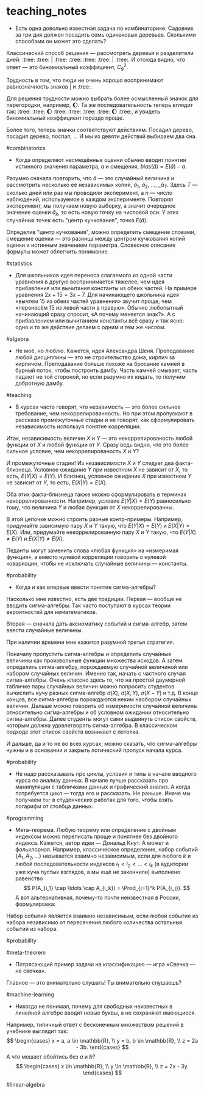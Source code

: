 # teaching_notes

* Есть одна довольно известная задача по комбинаторике. 
Садовник за три дня должен посадить семь одинаковых деревьев. 
Сколькими способами он может это сделать?

Классический способ решения — рассмотреть деревья и разделители дней: :tree: :tree: | :tree: :tree: :tree: :tree: | :tree:.
И отсюда видно, что ответ — это биномиальный коэффициент, $C_9^2$.

Трудность в том, что люди не очень хорошо воспринимают равнозначность знаков | и :tree:. 

Для решения трудности можно выбрать более осмысленный значок для перегородки, например, :moon:. 
Та же последовательность теперь вглядит так: :tree: :tree: :moon: :tree: :tree: :tree: :tree: :moon: :tree:, и увидеть биномиальный коэффициент гораздо проще. 

Более того, теперь значки соответствуют действиям. Посадил дерево, посадил дерево, поспал, ... И мы из девяти действий выбираем два сна.

#combinatorics

* Когда определяют несмещённые оценки обычно вводят понятия истинного значения параметра, $a$ и смещения, $bias(\hat a) = E(\hat a) - a$. 

Разумно сначала повторить, что $\hat a$ — это случайный величина и рассмотрить несколько её независимых копий, $\hat a_1$, $\hat a_2$, ..., $\hat_a_T$.
Здесь $T$ — сколько дней или раз мы проводили эксперимент, а $n$ — число наблюдений, используемое в каждом эксперименте.
Повторяя эксперимент, мы получаем новую выборку, а значит очередное значение оценки $\hat a_k$, то есть новую точку на числовой оси.
У этих случайных точек есть "центр кучкования", точка $E(\hat a)$. 

Определив "центр кучкования", можно определить смещение словами, смещение оценки — это разница между центром кучкования копий оценки и истинным значением параметра.
Словесное описание формулы может облегчить понимание. 

#statistics

* Для школьников идея переноса слагаемого из одной части уравнения в другую воспринимается тяжелее,
чем идея прибавления или вычитания константы из обеих частей.
На примере уравнения $2x + 15 = 3x - 7$.
Для начинающего школьника идея «вычтем 15 из обеих частей уравнения» звучит проще, чем «перенесём 15 из левой части в правую».
Обычно любопытный начинающий сразу спросит, «А почему меняется знак?».
А с прибавлением или вычитанием константы всё сразу и так ясно: одно и то же действие делаем с одним и тем же числом.

#algebra

* Не моё, но люблю. Кажется, идея Александра Шеня.
Преподавание любой дисциплины — это не строительство дома, кирпич за кирпичом.
Преподавание больше похоже на бросание камней в бурный поток, чтобы построить дамбу.
Часть камней смывает, часть падают не той стороной, но если разумно их кидать, то получим добротную дамбу.

#teaching


* В курсах часто говорят, что незавимость — это более сильное требование, чем некоррелированность.
Но при этом пропускают в рассказе промежуточные стадии и не говорят, как сформулировать независимость используя понятие корреляции.

Итак, независимость величин $X$ и $Y$ — это некоррелированость любой функции от $X$ и любой функции от $Y$.
Сразу ведь видно, что это более сильное условие, чем некоррелированость $X$ и $Y$?

И промежуточные стадии! Из независимости $X$ и $Y$ следует два факта-близнеца.
Условное ожидание $Y$ при известном $X$ не зависит от $X$, то есть, $E(Y|X) = E(Y)$.
И близнец, условное ожидание $X$ при известном $Y$ не зависит от $Y$, то есть, $E(X|Y) = E(X)$.

Оба этих факта-близнеца также можно сформулировать в терминах некоррелированности.
Например, условие $E(Y|X) = E(Y)$ равносильно тому, что величина $Y$ и любая функция от $X$ некоррелированны.

В этой цепочке можно строить разные контр-примеры.
Например, придумайте зависимую пару $X$ и $Y$ такую, что $E(Y|X)=E(Y)$ и $E(X|Y) = E(X)$.
Или, придумайте некоррелированную пару $X$ и $Y$ такую, что $E(Y|X) \neq E(Y)$ и $E(X|Y) \neq E(X)$.

Педанты могут заменить слова «любая функция» на «измеримая функция»,
а вместо нулевой корреляции говорить о нулевой ковариации,
чтобы не исключать случайные величины — константы.

#probability

* Когда и как впервые ввести понятие сигма-алгебры?

Насколько мне известно, есть две традиции.
Первая — вообще не вводить сигма-алгебры.
Так часто поступают в курсах теории вероятностей для нематематиков.

Вторая — сначала дать аксиоматику событий и сигма-алгебр, затем ввести случайные величины.

При наличии времени мне кажется разумной третья стратегия.

Поначалу пропустить сигма-алгебры и определить случайные величины как произвольные функции множества исходов.
А затем определить сигма-алгебру, порождаемую случайной величиной или набором случайных величин.
Именно так, начать с частного случая сигма-алгебры.
Очень классно здесь то, что на простой двумерной табличке пары случайных величин
можно попросить студентов вычислить кучу разных сигма-алгебр $\sigma(X)$, $\sigma(X, Y)$, $\sigma(X - Y)$ и т.д.
В конце концов, все сигма-алгебры порождаются неким наобором случайных величин.
Дальше можно говорить об измеримости случайной величины относительно сигма-алгебры и об условном ожидании относительно сигма-алгебры.
Далее студенты могут сами выдвинуть список свойств, которым должна удовлетворять сигма-алгебра.
В классическом подходе этот список свойств возникает с потолка.

И дальше, да и то не во всех курсах, можно сказать, что сигма-алгебры нужны и в основании и закрыть логический пропуск начала курса.

#probability

* Не надо рассказывать про циклы, условия и типы в начале вводного курса по анализу данных.
В начале лучше рассказать про манипуляции с табличками данных и графический анализ.
А когда потребуется цикл — тогда его и рассказать. Не раньше.
Иначе мы получаем `for` в студенческих работах для того, чтобы взять логарифм от столбца данных.

#programming

* Мета-теорема. Любую теорему или определение с двойным индексом можно переписать проще и понятнее без двойного индекса.
Кажется, автор идеи — Дональд Кнут. А может и фольклорная.
Например, классическое определение, набор событий $\{A_1, A_2, ... \}$ называется взаимно независимым,
если для любого $k$ и любой последовательности индексов $i_1 < i_2 < ... < i_k$ (в аудитории уже куча пустых взглядов, а мы ещё не закончили)
выполнено равенство
$$
P(A_{i_1} \cap \ldots \cap A_{i_k}) = \Prod_{j=1}^k P(A_{i_j}).
$$
А вот альтернативная, почему-то почти неизвестная в России, формулировка:

Набор событий является взаимно независимым, если любой событие из набора независимо от пересечения любого количества остальных событий из набора.

#probability

#meta-theorem

* Потрясающий пример задачи на классификацию — игра «Свечка — не свечка».

Главное — это внимательно слушать! Ты внимательно слушаешь?

#machine-learning

* Никогда не понимал, почему для свободных неизвестных в линейной алгебре вводят новые буквы, а не сохраняют имеющиеся.

Например, типичный ответ с бесконечным множеством решений в учебнике выглядит так:
$$
\begin{cases}
x = a, a \in \mathbb{R}, \\
y = b, b \in \mathbb{R}, \\
z = 2a - 3b.
\end{cases}
$$
А что мешает обойтись без $a$ и $b$?
$$
\begin{cases}
x \in \mathbb{R}, \\
y \in \mathbb{R}, \\
z = 2x - 3y.
\end{cases}
$$

#linear-algebra


